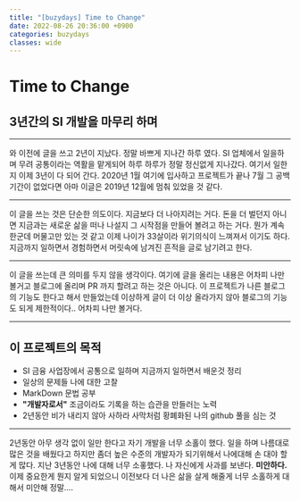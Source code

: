 ```yaml
---
title: "[buzydays] Time to Change"
date: 2022-08-26 20:36:00 +0900
categories: buzydays
classes: wide
---
```


# Time to Change
## 3년간의 SI 개발을 마무리 하며

***
와 이전에 글을 쓰고 2년이 지났다. 정말 바쁘게 지나간 하루 였다. SI 업체에서 일을하며 무려 공통이라는 역활을 맡게되어 하루 하루가 정말 정신없게 지나갔다. 여기서 일한지 이제 3년이 다 되어 간다. 2020년 1월 여기에 입사하고 프로젝트가 끝나 7월 그 공백기간이 없었다면 아마 이글은 2019년 12월에 멈춰 있었을 것 같다. 
***
이 글을 쓰는 것은 단순한 의도이다. 지금보다 더 나아지려는 거다. 돈을 더 벌던지 아니면 지금과는 새로운 삶을 떠나 나설지 그 시작점을 만들어 볼려고 하는 거다. 뭔가 계속 한군데 머물고만 있는 것 같고 이제 나이가 33살이라 위기의식이 느껴져서 이기도 하다.
지금까지 일하면서 경험하면서 머릿속에 남겨진 흔적을 글로 남기려고 한다.
***
이 글을 쓰는데 큰 의미를 두지 않을 생각이다. 여기에 글을 올리는 내용은 어차피 나만 볼거고 블로그에 올리며 PR 까지 할려고 하는 것은 아니다. 이 프로젝트가 나른 블로그의 기능도 한다고 해서 만들었는데 이상하게 글이 더 이상 올라가지 않아 블로그의 기능도 되게 제한적이다.. 어차피 나만 볼거다. 
***
## 이 프로젝트의 목적

- SI 금융 사업장에서 공통으로 일하며 지금까지 일하면서 배운것 정리
- 일상의 문제들 나에 대한 고찰
- MarkDown 문법 공부
- **"개발자로서"** 조금이라도 기록을 하는 습관을 만들러는 노력
- 2년동안 비가 내리지 않아 사하라 사막처럼 황폐화된 나의 github 풀을 심는 것
***
2년동안 아무 생각 없이 일만 한다고 자기 개발을 너무 소홀이 했다.
일을 하며 나름대로 많은 것을 배웠다고 하지만 좀더 높은 수준의 개발자가 되기위해서 나에대해 손 대야 할게 많다. 지난 3년동안 나에 대해 너무 소홓했다. 나 자신에게 사과를 보낸다. **미안하다.** 이제 중요한게 뭔지 알게 되었으니 이전보다 더 나은 삶을 살게 해줄게
너무 소홀하게 대해서 미안해 정말....


 